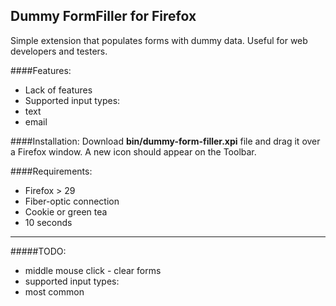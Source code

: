 Dummy FormFiller for Firefox
------

Simple extension that populates forms with dummy data. 
Useful for web developers and testers.

####Features:
- Lack of features
- Supported input types:
 - text
 - email

####Installation:
Download **bin/dummy-form-filler.xpi** file and drag it over a Firefox window. A new icon should appear on the Toolbar.

####Requirements:
- Firefox > 29
- Fiber-optic connection
- Cookie or green tea
- 10 seconds
 
---
#####TODO:
- middle mouse click - clear forms
- supported input types:
 - most common
 